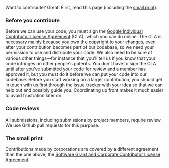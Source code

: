 Want to contribute? Great! First, read this page (including the [small print](#the-small-print)).

### Before you contribute

Before we can use your code, you must sign the
[Google Individual Contributor License Agreement](https://cla.developers.google.com/about/google-individual)
(CLA), which you can do online. The CLA is necessary mainly because you own the copyright to your
changes, even after your contribution becomes part of our codebase, so we need your permission to
use and distribute your code. We also need to be sure of various other things—for instance that
you'll tell us if you know that your code infringes on other people's patents. You don't have to
sign the CLA until after you've submitted your code for review and a member has approved it, but you
must do it before we can put your code into our codebase.  Before you start working on a larger
contribution, you should get in touch with us first through the issue tracker with your idea so that
we can help out and possibly guide you. Coordinating up front makes it much easier to avoid
frustration later on.

### Code reviews

All submissions, including submissions by project members, require review. We use Github pull
requests for this purpose.

### The small print

Contributions made by corporations are covered by a different agreement than the one above, the
[Software Grant and Corporate Contributor License Agreement](https://cla.developers.google.com/about/google-corporate).  

